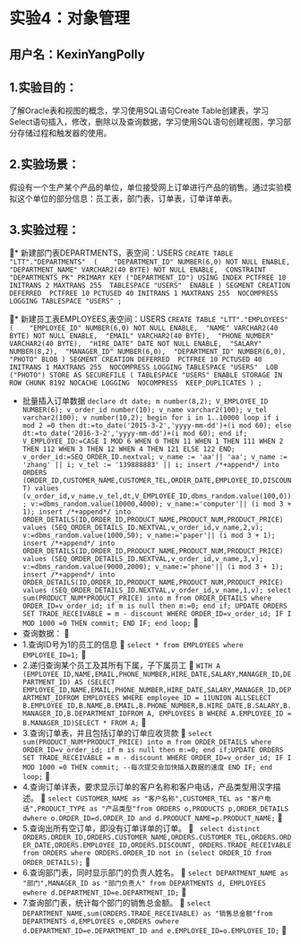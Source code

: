 实验4：对象管理
====
用户名：KexinYangPolly
----
## 1.实验目的：
了解Oracle表和视图的概念，学习使用SQL语句Create Table创建表，学习Select语句插入，修改，删除以及查询数据，学习使用SQL语句创建视图，学习部分存储过程和触发器的使用。
## 2.实验场景：
假设有一个生产某个产品的单位，单位接受网上订单进行产品的销售。通过实验模拟这个单位的部分信息：员工表，部门表，订单表，订单详单表。
## 3.实验过程：

* 新建部门表DEPARTMENTS，表空间：USERS
  `CREATE TABLE "LTT"."DEPARTMENTS" 
   (	"DEPARTMENT_ID" NUMBER(6,0) NOT NULL ENABLE, 
	"DEPARTMENT_NAME" VARCHAR2(40 BYTE) NOT NULL ENABLE, 
	 CONSTRAINT "DEPARTMENTS_PK" PRIMARY KEY ("DEPARTMENT_ID")
  USING INDEX PCTFREE 10 INITRANS 2 MAXTRANS 255 
  TABLESPACE "USERS"  ENABLE
   ) SEGMENT CREATION DEFERRED 
  PCTFREE 10 PCTUSED 40 INITRANS 1 MAXTRANS 255 
 NOCOMPRESS LOGGING
  TABLESPACE "USERS" ;`
  
* 新建员工表EMPLOYEES,表空间：USERS
`CREATE TABLE "LTT"."EMPLOYEES" 
   (	"EMPLOYEE_ID" NUMBER(6,0) NOT NULL ENABLE, 
	"NAME" VARCHAR2(40 BYTE) NOT NULL ENABLE, 
	"EMAIL" VARCHAR2(40 BYTE), 
	"PHONE_NUMBER" VARCHAR2(40 BYTE), 
	"HIRE_DATE" DATE NOT NULL ENABLE, 
	"SALARY" NUMBER(8,2), 
	"MANAGER_ID" NUMBER(6,0), 
	"DEPARTMENT_ID" NUMBER(6,0), 
	"PHOTO" BLOB
   ) SEGMENT CREATION DEFERRED 
  PCTFREE 10 PCTUSED 40 INITRANS 1 MAXTRANS 255 
 NOCOMPRESS LOGGING
  TABLESPACE "USERS" 
 LOB ("PHOTO") STORE AS SECUREFILE (
  TABLESPACE "USERS" ENABLE STORAGE IN ROW CHUNK 8192
  NOCACHE LOGGING  NOCOMPRESS  KEEP_DUPLICATES ) ;`
* 批量插入订单数据
`declare
  dt date;
  m number(8,2);
  V_EMPLOYEE_ID NUMBER(6);
  v_order_id number(10);
  v_name varchar2(100);
  v_tel varchar2(100);
  v number(10,2);
begin
  for i in 1..10000
  loop
    if i mod 2 =0 then
      dt:=to_date('2015-3-2','yyyy-mm-dd')+(i mod 60);
    else
      dt:=to_date('2016-3-2','yyyy-mm-dd')+(i mod 60);
    end if;
    V_EMPLOYEE_ID:=CASE I MOD 6 WHEN 0 THEN 11 WHEN 1 THEN 111 WHEN 2 THEN 112
                                WHEN 3 THEN 12 WHEN 4 THEN 121 ELSE 122 END;
    v_order_id:=SEQ_ORDER_ID.nextval;
    v_name := 'aa'|| 'aa';
    v_name := 'zhang' || i;
    v_tel := '139888883' || i;
    insert /*+append*/ into ORDERS (ORDER_ID,CUSTOMER_NAME,CUSTOMER_TEL,ORDER_DATE,EMPLOYEE_ID,DISCOUNT)
      values (v_order_id,v_name,v_tel,dt,V_EMPLOYEE_ID,dbms_random.value(100,0));
    v:=dbms_random.value(10000,4000);
    v_name:='computer'|| (i mod 3 + 1);
    insert /*+append*/ into ORDER_DETAILS(ID,ORDER_ID,PRODUCT_NAME,PRODUCT_NUM,PRODUCT_PRICE)
      values (SEQ_ORDER_DETAILS_ID.NEXTVAL,v_order_id,v_name,2,v);
    v:=dbms_random.value(1000,50);
    v_name:='paper'|| (i mod 3 + 1);
    insert /*+append*/ into ORDER_DETAILS(ID,ORDER_ID,PRODUCT_NAME,PRODUCT_NUM,PRODUCT_PRICE)
      values (SEQ_ORDER_DETAILS_ID.NEXTVAL,v_order_id,v_name,3,v);
    v:=dbms_random.value(9000,2000);
    v_name:='phone'|| (i mod 3 + 1);
    insert /*+append*/ into ORDER_DETAILS(ID,ORDER_ID,PRODUCT_NAME,PRODUCT_NUM,PRODUCT_PRICE)
      values (SEQ_ORDER_DETAILS_ID.NEXTVAL,v_order_id,v_name,1,v);
    select sum(PRODUCT_NUM*PRODUCT_PRICE) into m from ORDER_DETAILS where ORDER_ID=v_order_id;
    if m is null then
     m:=0;
    end if;
    UPDATE ORDERS SET TRADE_RECEIVABLE = m - discount WHERE ORDER_ID=v_order_id;
    IF I MOD 1000 =0 THEN
      commit;
    END IF;
  end loop;`

* 查询数据：

* 1.查询ID号为1的员工的信息

`select * from EMPLOYEES where  EMPLOYEE_ID=1;`

* 2.递归查询某个员工及其所有下属，子下属员工

`WITH A (EMPLOYEE_ID,NAME,EMAIL,PHONE_NUMBER,HIRE_DATE,SALARY,MANAGER_ID,DEPARTMENT_ID) AS
(SELECT EMPLOYEE_ID,NAME,EMAIL,PHONE_NUMBER,HIRE_DATE,SALARY,MANAGER_ID,DEPARTMENT_IDFROM EMPLOYEES WHERE employee_ID = 11UNION ALLSELECT B.EMPLOYEE_ID,B.NAME,B.EMAIL,B.PHONE_NUMBER,B.HIRE_DATE,B.SALARY,B.MANAGER_ID,B.DEPARTMENT_IDFROM A, EMPLOYEES B WHERE A.EMPLOYEE_ID = B.MANAGER_ID)SELECT * FROM A;`

* 3.查询订单表，并且包括订单的订单应收货款

`select sum(PRODUCT_NUM*PRODUCT_PRICE) into m from ORDER_DETAILS where ORDER_ID=v_order_id;
if m is null then
 m:=0;
end if;UPDATE ORDERS SET TRADE_RECEIVABLE = m - discount WHERE ORDER_ID=v_order_id;
IF I MOD 1000 =0 THEN
  commit; --每次提交会加快插入数据的速度
END IF;
end loop;`

* 4.查询订单详表，要求显示订单的客户名称和客户电话，产品类型用汉字描述。

`select CUSTOMER_NAME as "客户名称",CUSTOMER_TEL as "客户电话",PRODUCT_TYPE as "产品类型"from ORDERS o,PRODUCTS p,ORDER_DETAILS dwhere o.ORDER_ID=d.ORDER_ID and d.PRODUCT_NAME=p.PRODUCT_NAME;`

* 5.查询出所有空订单，即没有订单详单的订单。

` select distinct         ORDERS.ORDER_ID,ORDERS.CUSTOMER_NAME,ORDERS.CUSTOMER_TEL,ORDERS.ORDER_DATE,ORDERS.EMPLOYEE_ID,ORDERS.DISCOUNT,
ORDERS.TRADE_RECEIVABLE from ORDERS where ORDERS.ORDER_ID not in (select ORDER_ID from ORDER_DETAILS);`

* 6.查询部门表，同时显示部门的负责人姓名。

`select DEPARTMENT_NAME as "部门",MANAGER_ID as "部门负责人" from DEPARTMENTS d,
EMPLOYEES ewhere d.DEPARTMENT_ID=e.DEPARTMENT_ID;`

* 7.查询部门表，统计每个部门的销售总金额。

 `select DEPARTMENT_NAME,sum(ORDERS.TRADE_RECEIVABLE) as "销售总金额"from DEPARTMENTS d,EMPLOYEES e,ORDERS owhere d.DEPARTMENT_ID=e.DEPARTMENT_ID and e.EMPLOYEE_ID=o.EMPLOYEE_ID;`




